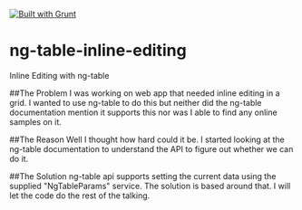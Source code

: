 [![Built with Grunt](https://cdn.gruntjs.com/builtwith.svg)](http://gruntjs.com/)
# ng-table-inline-editing
Inline Editing with ng-table

##The Problem
I was working on web app that needed inline editing in a grid. I wanted to use ng-table to do this but neither did the ng-table documentation mention it supports this nor was I able to find any online samples on it. 

##The Reason
Well I thought how hard could it be. I started looking at the ng-table documentation to understand the API to figure out whether we can do it.

##The Solution
ng-table api supports setting the current data using the supplied "NgTableParams" service. The solution is based around that. I will let the code do the rest of the talking.
